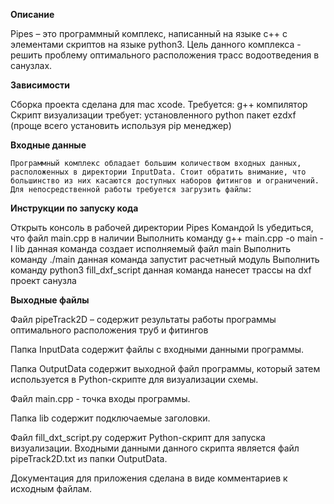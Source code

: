 **Описание**

Pipes – это программный комплекс, написанный на языке c++ с элементами скриптов на языке python3. Цель данного комплекса - решить проблему оптимального расположения трасс водоотведения в санузлах.

**Зависимости**

Сборка проекта сделана для mac xcode. 
Требуется:
g++ компилятор
Скрипт визуализации требует: 
установленного python
пакет ezdxf (проще всего установить используя pip менеджер)

**Входные данные**

	Программный комплекс обладает большим количеством входных данных, расположенных в директории InputData. Стоит обратить внимание, что большинство из них касаются доступных наборов фитингов и ограничений. Для непосредственной работы требуется загрузить файлы:

**Инструкции по запуску кода**

Открыть консоль в рабочей директории Pipes
Командой 
ls 
убедиться, что файл main.cpp в наличии
Выполнить команду 
g++ main.cpp -o main -I lib
данная команда создает исполняемый файл main
Выполнить команду 
./main
данная команда запустит расчетный модуль
Выполнить команду 
python3 fill_dxf_script
данная команда нанесет трассы на dxf проект санузла

**Выходные файлы**

Файл pipeTrack2D – содержит результаты работы программы оптимального расположения труб и фитингов


Папка InputData содержит файлы с входными данными программы.

Папка OutputData содержит выходной файл программы, который затем используется в Python-скрипте для визуализации схемы.

Файл main.cpp - точка входы программы.

Папка lib содержит подключаемые заголовки.

Файл fill_dxt_script.py содержит Python-скрипт для запуска визуализации. Входными данными данного скрипта является файл pipeTrack2D.txt из папки OutputData.

Документация для приложения сделана в виде комментариев к исходным файлам.

